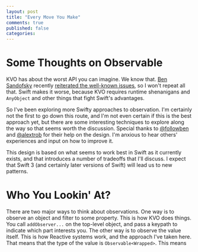 ```yaml
---
layout: post
title: "Every Move You Make"
comments: true
published: false
categories: 
---
```


# Some Thoughts on Observable

KVO has about the worst API you can imagine. We know that. [Ben Sandofsky](https://twitter.com/sandofsky) recently [reiterated the well-known issues](https://sandofsky.com/blog/kvo.html), so I won't repeat all that. Swift makes it worse, because KVO requires runtime shenanigans and `AnyObject` and other things that fight Swift's advantages.

So I've been exploring more Swifty approaches to observation. I'm certainly not the first to go down this route, and I'm not even certain if this is the best approach yet, but there are some interesting techniques to explore along the way so that seems worth the discussion. Special thanks to [@followben](https://twitter.com/followben) and [@alextrob](https://twitter.com/alextrob) for their help on the design. I'm anxious to hear others' experiences and input on how to improve it.

This design is based on what seems to work best in Swift as it currently exists, and that introduces a number of tradeoffs that I'll discuss. I expect that Swift 3 (and certainly later versions of Swift) will lead us to new patterns.

# Who You Lookin' At?

There are two major ways to think about observations. One way is to observe an object and filter to some property. This is how KVO does things. You call `addObserver...` on the top-level object, and pass a keypath to indicate which part interests you. The other way is to observe the value itself. This is how Reactive systems work, and the approach I've taken here. That means that the type of the value is `Observable<Wrapped>`. This means 
